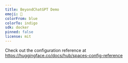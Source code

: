 ```yaml
---
title: BeyondChatGPT Demo
emoji: 🚀
colorFrom: blue
colorTo: indigo
sdk: docker
pinned: false
license: mit
---
```


Check out the configuration reference at https://huggingface.co/docs/hub/spaces-config-reference
